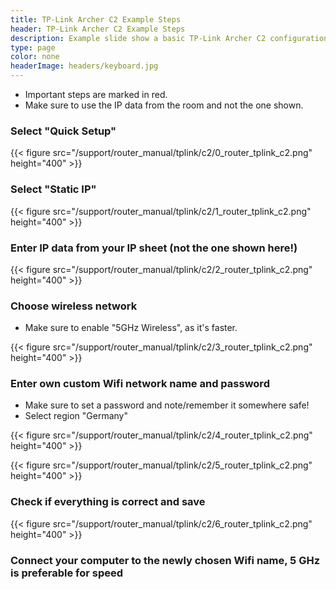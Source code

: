 ```yaml
---
title: TP-Link Archer C2 Example Steps
header: TP-Link Archer C2 Example Steps
description: Example slide show a basic TP-Link Archer C2 configuration example. Make sure to replace the IP addresses with your own.
type: page
color: none
headerImage: headers/keyboard.jpg
---
```

- Important steps are marked in red.
- Make sure to use the IP data from the room and not the one shown.

### Select "Quick Setup"

{{< figure src="/support/router_manual/tplink/c2/0_router_tplink_c2.png" height="400" >}}

### Select "Static IP"

{{< figure src="/support/router_manual/tplink/c2/1_router_tplink_c2.png" height="400" >}}

### Enter IP data from your IP sheet (not the one shown here!)

{{< figure src="/support/router_manual/tplink/c2/2_router_tplink_c2.png" height="400" >}}

### Choose wireless network

- Make sure to enable "5GHz Wireless", as it's faster.

{{< figure src="/support/router_manual/tplink/c2/3_router_tplink_c2.png" height="400" >}}

### Enter own custom Wifi network name and password

- Make sure to set a password and note/remember it somewhere safe!
- Select region "Germany"

{{< figure src="/support/router_manual/tplink/c2/4_router_tplink_c2.png" height="400" >}}

{{< figure src="/support/router_manual/tplink/c2/5_router_tplink_c2.png" height="400" >}}

### Check if everything is correct and save

{{< figure src="/support/router_manual/tplink/c2/6_router_tplink_c2.png" height="400" >}}

### Connect your computer to the newly chosen Wifi name, 5 GHz is preferable for speed